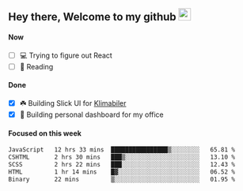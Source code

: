 ## Hey there, Welcome to my github <img src="https://media.giphy.com/media/hvRJCLFzcasrR4ia7z/giphy.gif" width="25px">

#### Now
- [ ] 💻 Trying to figure out React
- [ ] 📕 Reading

#### Done
- [x] ☘️ Building Slick UI for [Klimabiler](https://klimabiler.dk)
- [x] 🚀 Building personal dashboard for my office
 
 #### Focused on this week
<!--START_SECTION:waka-->

```txt
JavaScript   12 hrs 33 mins  ████████████████▒░░░░░░░░   65.81 %
CSHTML       2 hrs 30 mins   ███▒░░░░░░░░░░░░░░░░░░░░░   13.10 %
SCSS         2 hrs 22 mins   ███░░░░░░░░░░░░░░░░░░░░░░   12.43 %
HTML         1 hr 14 mins    █▓░░░░░░░░░░░░░░░░░░░░░░░   06.52 %
Binary       22 mins         ▒░░░░░░░░░░░░░░░░░░░░░░░░   01.95 %
```

<!--END_SECTION:waka-->

